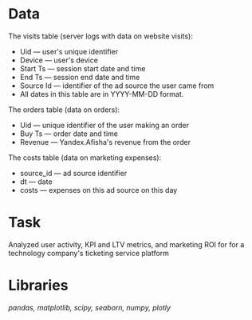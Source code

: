 # Data

The visits table (server logs with data on website visits):
- Uid — user's unique identifier
- Device — user's device
- Start Ts — session start date and time
- End Ts — session end date and time
- Source Id — identifier of the ad source the user came from
- All dates in this table are in YYYY-MM-DD format.

The orders table (data on orders):
- Uid — unique identifier of the user making an order
- Buy Ts — order date and time
- Revenue — Yandex.Afisha's revenue from the order

The costs table (data on marketing expenses):
- source_id — ad source identifier
- dt — date
- costs — expenses on this ad source on this day

# Task

Analyzed user activity, KPI and LTV  metrics, and marketing ROI for for a technology company's ticketing service platform  

# Libraries

*pandas, matplotlib, scipy, seaborn, numpy, plotly*
